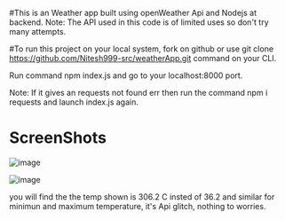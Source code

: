 #This is an Weather app built using openWeather Api and Nodejs at backend.
Note: The API used in this code is of limited uses so don't try many attempts.

#To run this project on your local system, fork on github or use 
git clone https://github.com/Nitesh999-src/weatherApp.git  command on your CLI.

Run command npm index.js and go to your localhost:8000 port.

Note: If it gives an requests not found err then run the command 
npm i requests
and launch index.js again.

# ScreenShots
![image](https://github.com/user-attachments/assets/c1688cdb-1cfb-427a-8073-9ed58b39e0d1)

![image](https://github.com/user-attachments/assets/97975f8d-d5b2-4d89-8b6b-76fabbf9e1da)

you will find the the temp shown is 306.2 C insted of 36.2 and similar for minimun and maximum temperature, it's Api glitch, nothing to worries.

